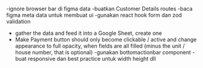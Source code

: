 -ignore browser bar di figma data
-buatkan Customer Details routes
-baca figma meta data untuk membuat ui 
-gunakan react hook form dan zod validation
- gather the data and feed it into a Google Sheet, create one
- Make Payment button should only become clickable / active and change appearance to full opacity, when fields are all filled (minus the unit / house number, that is optional)
-gunakan bottomactionbar component 
-buat responsive dan best practice untuk width height dll
